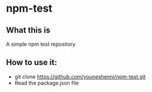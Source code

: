 # npm-test
## What this is
A simple npm test repository
## How to use it:

- git clone https://github.com/youneshenni/npm-test.git
- Read the package.json file
